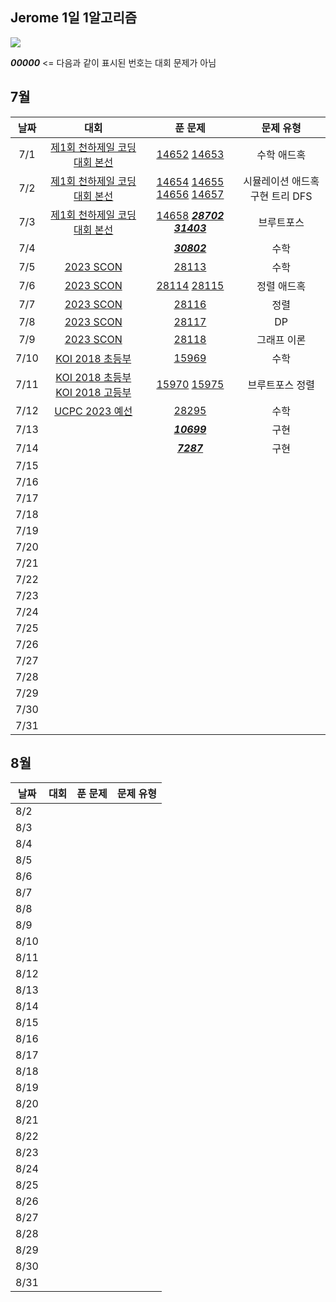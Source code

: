 ## Jerome 1일 1알고리즘

![](https://api.mosu.blog/OneDay-OneAlgorithm/JeromeSim?since=2024-07-01&until=2024-08-31)

**_00000_** <= 다음과 같이 표시된 번호는 대회 문제가 아님 

## 7월

|  날짜  |                                                    대회                                                     |                                                                                            푼 문제                                                                                             |        문제 유형        |
|:----:|:---------------------------------------------------------------------------------------------------------:|:-------------------------------------------------------------------------------------------------------------------------------------------------------------------------------------------:|:-------------------:|
| 7/1  |                     [제1회 천하제일 코딩대회 본선](https://www.acmicpc.net/category/detail/1749)                      |                                                [14652](https://www.acmicpc.net/problem/14652) [14653](https://www.acmicpc.net/problem/14653)                                                |       수학 애드혹        |
| 7/2  |                     [제1회 천하제일 코딩대회 본선](https://www.acmicpc.net/category/detail/1749)                      | [14654](https://www.acmicpc.net/problem/14654) [14655](https://www.acmicpc.net/problem/14655) [14656](https://www.acmicpc.net/problem/14656) [14657](https://www.acmicpc.net/problem/14657) | 시뮬레이션 애드혹 구현 트리 DFS |
| 7/3  |                     [제1회 천하제일 코딩대회 본선](https://www.acmicpc.net/category/detail/1749)                      |                  [14658](https://www.acmicpc.net/problem/14658) **_[28702](https://www.acmicpc.net/problem/28702)_** **_[31403](https://www.acmicpc.net/problem/31403)_**                   |        브루트포스        |
| 7/4  |                                                                                                           |                                                                    **_[30802](https://www.acmicpc.net/problem/30802)_**                                                                     |         수학          |
| 7/5  |                         [2023 SCON](https://www.acmicpc.net/category/detail/3581)                         |                                                                       [28113](https://www.acmicpc.net/problem/28113)                                                                        |         수학          |
| 7/6  |                         [2023 SCON](https://www.acmicpc.net/category/detail/3581)                         |                                                [28114](https://www.acmicpc.net/problem/28114) [28115](https://www.acmicpc.net/problem/28115)                                                |       정렬 애드혹        |
| 7/7  |                         [2023 SCON](https://www.acmicpc.net/category/detail/3581)                         |                                                                       [28116](https://www.acmicpc.net/problem/28116)                                                                        |         정렬          |
| 7/8  |                         [2023 SCON](https://www.acmicpc.net/category/detail/3581)                         |                                                                       [28117](https://www.acmicpc.net/problem/28117)                                                                        |         DP          |
| 7/9  |                         [2023 SCON](https://www.acmicpc.net/category/detail/3581)                         |                                                                       [28118](https://www.acmicpc.net/problem/28118)                                                                        |       그래프 이론        |
| 7/10 |                           [KOI 2018 초등부](https://www.acmicpc.net/category/427)                            |                                                                       [15969](https://www.acmicpc.net/problem/15969)                                                                        |         수학          |
| 7/11 | [KOI 2018 초등부](https://www.acmicpc.net/category/427) [KOI 2018 고등부](https://www.acmicpc.net/category/427) |                                                [15970](https://www.acmicpc.net/problem/15970) [15975](https://www.acmicpc.net/problem/15975)                                                |      브루트포스 정렬       |
| 7/12 |                       [UCPC 2023 예선](https://www.acmicpc.net/category/detail/3613)                        |                                                                       [28295](https://www.acmicpc.net/problem/28295)                                                                        |         수학          |
| 7/13 |                                                                                                           |                                                                    **_[10699](https://www.acmicpc.net/problem/10699)_**                                                                     |         구현          |
| 7/14 |                                                                                                           |                                                                     **_[7287](https://www.acmicpc.net/problem/10699)_**                                                                     |         구현          |
| 7/15 |                                                                                                           |                                                                                                                                                                                             |                     |
| 7/16 |                                                                                                           |                                                                                                                                                                                             |                     |
| 7/17 |                                                                                                           |                                                                                                                                                                                             |                     |
| 7/18 |                                                                                                           |                                                                                                                                                                                             |                     |
| 7/19 |                                                                                                           |                                                                                                                                                                                             |                     |
| 7/20 |                                                                                                           |                                                                                                                                                                                             |                     |
| 7/21 |                                                                                                           |                                                                                                                                                                                             |                     |
| 7/22 |                                                                                                           |                                                                                                                                                                                             |                     |
| 7/23 |                                                                                                           |                                                                                                                                                                                             |                     |
| 7/24 |                                                                                                           |                                                                                                                                                                                             |                     |
| 7/25 |                                                                                                           |                                                                                                                                                                                             |                     |
| 7/26 |                                                                                                           |                                                                                                                                                                                             |                     |
| 7/27 |                                                                                                           |                                                                                                                                                                                             |                     |
| 7/28 |                                                                                                           |                                                                                                                                                                                             |                     |
| 7/29 |                                                                                                           |                                                                                                                                                                                             |                     |
| 7/30 |                                                                                                           |                                                                                                                                                                                             |                     |
| 7/31 |                                                                                                           |                                                                                                                                                                                             |                     |

## 8월

| 날짜   | 대회 | 푼 문제 | 문제 유형 |
|------|----|------|-------|
| 8/2  |    |      |       |
| 8/3  |    |      |       |
| 8/4  |    |      |       |
| 8/5  |    |      |       |
| 8/6  |    |      |       |
| 8/7  |    |      |       |
| 8/8  |    |      |       |
| 8/9  |    |      |       |
| 8/10 |    |      |       |
| 8/11 |    |      |       |
| 8/12 |    |      |       |
| 8/13 |    |      |       |
| 8/14 |    |      |       |
| 8/15 |    |      |       |
| 8/16 |    |      |       |
| 8/17 |    |      |       |
| 8/18 |    |      |       |
| 8/19 |    |      |       |
| 8/20 |    |      |       |
| 8/21 |    |      |       |
| 8/22 |    |      |       |
| 8/23 |    |      |       |
| 8/24 |    |      |       |
| 8/25 |    |      |       |
| 8/26 |    |      |       |
| 8/27 |    |      |       |
| 8/28 |    |      |       |
| 8/29 |    |      |       |
| 8/30 |    |      |       |
| 8/31 |    |      |       |
